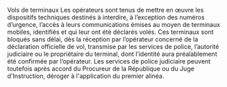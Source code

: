 Vols de terminaux
Les opérateurs sont tenus de mettre en œuvre les dispositifs techniques destinés à interdire, à l’exception des numéros d’urgence, l’accès à leurs communications émises au moyen de terminaux mobiles, identifiés et qui leur ont été déclarés volés. Ces terminaux sont bloqués sans délai, dès la réception par l’opérateur concerné de la déclaration officielle de vol, transmise par les services de police, l’autorité judiciaire ou le propriétaire du terminal, dont l’identité aura préalablement été confirmée par l’opérateur.
Les services de police judiciaire peuvent toutefois après accord du Procureur de la République ou du Juge d'Instruction, déroger à l'application du premier alinéa.